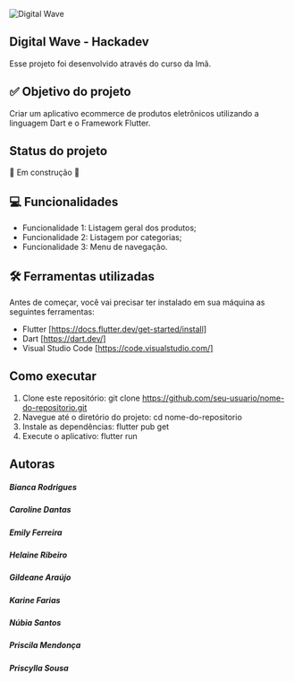 ![Digital Wave](https://github.com/Tech-Tonicas/Projeto_Hackadev/assets/124733442/83b2b182-fee4-4c38-8364-79156abb08ec)
## Digital Wave - Hackadev
Esse projeto foi desenvolvido através do curso da Imã.

## ✅ Objetivo do projeto
Criar um aplicativo ecommerce de produtos eletrônicos utilizando a linguagem Dart e o Framework Flutter.

## Status do projeto
🚧 Em construção 🚧

## 💻 Funcionalidades
*	Funcionalidade 1: Listagem geral dos produtos;
*	Funcionalidade 2: Listagem por categorias;
*	Funcionalidade 3: Menu de navegação.

## 🛠️ Ferramentas utilizadas
Antes de começar, você vai precisar ter instalado em sua máquina as seguintes ferramentas:
*	Flutter [https://docs.flutter.dev/get-started/install]
*	Dart [https://dart.dev/]
*	Visual Studio Code [https://code.visualstudio.com/]

## Como executar
1.	Clone este repositório: git clone https://github.com/seu-usuario/nome-do-repositorio.git
2.	Navegue até o diretório do projeto: cd nome-do-repositorio
3.	Instale as dependências: flutter pub get
4.	Execute o aplicativo: flutter run

## Autoras
##### Bianca Rodrigues
##### Caroline Dantas
##### Emily Ferreira 
##### Helaine Ribeiro
##### Gildeane Araújo
##### Karine Farias
##### Núbia Santos
##### Priscila Mendonça
##### Priscylla Sousa



